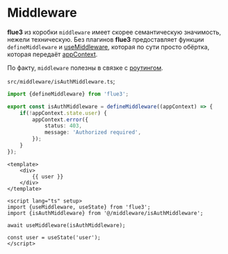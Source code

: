 # Middleware

**flue3** из коробки `middleware` имеет скорее семантическую значимость, нежели техническую. Без плагинов **flue3** предоставляет функции `defineMiddleware` и [useMiddleware](/api/composables#usemiddleware), которая по сути просто обёртка, которая передаёт [appContext](/api/context). 

По факту, `middleware` полезны в связке с [роутингом](/guide/routing).

`src/middleware/isAuthMiddleware.ts`;
```typescript
import {defineMiddleware} from 'flue3';

export const isAuthMiddleware = defineMiddleware((appContext) => {
    if(!appContext.state.user) {
        appContext.error({
            status: 403,
            message: 'Authorized required',
        });
    }
});
```

```vue
<template>
    <div>
        {{ user }}
    </div>
</template>

<script lang="ts" setup>
import {useMiddleware, useState} from 'flue3';
import {isAuthMiddleware} from '@/middleware/isAuthMiddleware';

await useMiddleware(isAuthMiddleware);

const user = useState('user');
</script>
```
